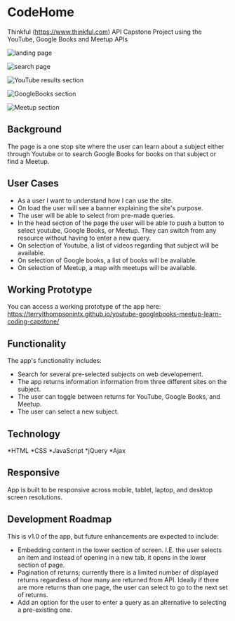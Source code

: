 # CodeHome
Thinkful (https://www.thinkful.com) API Capstone Project using the  YouTube, Google Books and Meetup APIs

![landing page](https://github.com/terrylthompsonintx/youtube-googlebooks-meetup-learn-coding-capstone/blob/master/github-images/landingpage.PNG)

![search page](https://github.com/terrylthompsonintx/youtube-googlebooks-meetup-learn-coding-capstone/blob/master/github-images/select.png)

![ YouTube results section](https://github.com/terrylthompsonintx/youtube-googlebooks-meetup-learn-coding-capstone/blob/master/github-images/Youtube.PNG)

![GoogleBooks section](https://github.com/terrylthompsonintx/youtube-googlebooks-meetup-learn-coding-capstone/blob/master/github-images/googlebooks.PNG)

![Meetup section](https://github.com/terrylthompsonintx/youtube-googlebooks-meetup-learn-coding-capstone/blob/master/github-images/meetup.PNG)

## Background
The page is a one stop site where the user can learn about a subject either through Youtube or to search Google Books for books on that subject or find a Meetup.

## User Cases
* As a user I want to understand how I can use the site.
* On load the user will see a banner explaining the site's purpose.
* The user will be able to select from pre-made queries.
* In the head section of the page the user will be able to push a button to select youtube, Google Books, or Meetup.  They can switch from any resource without having to enter a new query.
* On selection of Youtube, a list of videos regarding that subject will be available.
* On selection of Google books, a list of books will be available.
* On selection of Meetup, a map with meetups will be available.

## Working Prototype
You can access a working prototype of the app here: https://terrylthompsonintx.github.io/youtube-googlebooks-meetup-learn-coding-capstone/

## Functionality
The app's functionality includes:
* Search for several pre-selected subjects on web developement.
* The app returns information information from three different sites on the subject.
* The user can toggle between returns for YouTube, Google Books, and Meetup.
* The user can select a new subject.


## Technology

*HTML
*CSS
*JavaScript
*jQuery
*Ajax

## Responsive
App is built to be responsive across mobile, tablet, laptop, and desktop screen resolutions.

## Development Roadmap

This is v1.0 of the app, but future enhancements are expected to include:

* Embedding content in the lower section of screen. I.E.  the user selects an item and instead of opening in a new tab, it opens in the lower section of page.
* Pagination of returns; currently there is a limited number of displayed returns regardless of how many are returned from API.   Ideally
  if there are more returns than one page, the user can select to go to the next set of returns.
* Add an option for the user to enter a query as an alternative to selecting a pre-existing one.
